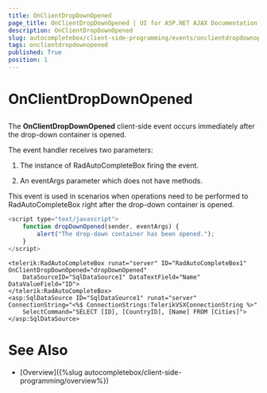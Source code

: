 ```yaml
---
title: OnClientDropDownOpened
page_title: OnClientDropDownOpened | UI for ASP.NET AJAX Documentation
description: OnClientDropDownOpened
slug: autocompletebox/client-side-programming/events/onclientdropdownopened
tags: onclientdropdownopened
published: True
position: 1
---
```


# OnClientDropDownOpened



## 

The **OnClientDropDownOpened** client-side event occurs immediately after the drop-down container is opened.

The event handler receives two parameters:

1. The instance of RadAutoCompleteBox firing the event.

1. An eventArgs parameter which does not have methods.

This event is used in scenarios when operations need to be performed to RadAutoCompleteBox right after the drop-down container is opened.

````JavaScript
<script type="text/javascript">
	function dropDownOpened(sender, eventArgs) {
		alert("The drop-down container has been opened.");
	}
</script>
````



````ASPNET
<telerik:RadAutoCompleteBox runat="server" ID="RadAutoCompleteBox1" OnClientDropDownOpened="dropDownOpened"
	DataSourceID="SqlDataSource1" DataTextField="Name" DataValueField="ID">
</telerik:RadAutoCompleteBox>
<asp:SqlDataSource ID="SqlDataSource1" runat="server" ConnectionString="<%$ ConnectionStrings:TelerikVSXConnectionString %>"
	SelectCommand="SELECT [ID], [CountryID], [Name] FROM [Cities]"></asp:SqlDataSource>
````



# See Also

 * [Overview]({%slug autocompletebox/client-side-programming/overview%})
